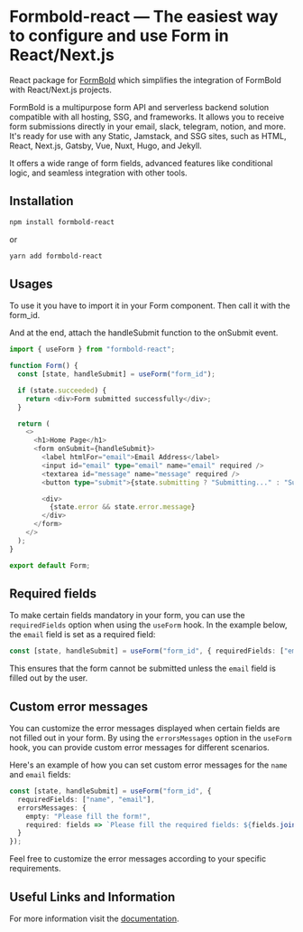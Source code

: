 
# Formbold-react — The easiest way to configure and use Form in React/Next.js
React package for [FormBold](https://formbold.com/) which simplifies the integration of FormBold with React/Next.js projects.

FormBold is a multipurpose form API and serverless backend solution compatible with all hosting, SSG, and frameworks. It allows you to receive form submissions directly in your email, slack, telegram, notion, and more. It's ready for use with any Static, Jamstack, and SSG sites, such as HTML, React, Next.js, Gatsby, Vue, Nuxt, Hugo, and Jekyll.

It offers a wide range of form fields, advanced features like conditional logic, and seamless integration with other tools.

## Installation

```bash
npm install formbold-react
```

or

```bash
yarn add formbold-react
```

## Usages

To use it you have to import it in your Form component. Then call it with the form_id. 

And at the end, attach the handleSubmit function to the onSubmit event. 

```typescript
import { useForm } from "formbold-react";

function Form() {
  const [state, handleSubmit] = useForm("form_id");

  if (state.succeeded) {
    return <div>Form submitted successfully</div>;
  }

  return (
    <>
      <h1>Home Page</h1>
      <form onSubmit={handleSubmit}>
        <label htmlFor="email">Email Address</label>
        <input id="email" type="email" name="email" required />
        <textarea id="message" name="message" required />
        <button type="submit">{state.submitting ? "Submitting..." : "Submit"}</button>

        <div>
          {state.error && state.error.message}
        </div>
      </form>
    </>
  );
}

export default Form;
```

## Required fields

To make certain fields mandatory in your form, you can use the `requiredFields` option when using the `useForm` hook. In the example below, the `email` field is set as a required field:

```typescript
const [state, handleSubmit] = useForm("form_id", { requiredFields: ["email"] });
```
This ensures that the form cannot be submitted unless the `email` field is filled out by the user.


## Custom error messages
You can customize the error messages displayed when certain fields are not filled out in your form. By using the `errorsMessages` option in the `useForm` hook, you can provide custom error messages for different scenarios. 

Here's an example of how you can set custom error messages for the `name` and `email` fields:

```typescript
const [state, handleSubmit] = useForm("form_id", {
  requiredFields: ["name", "email"],
  errorsMessages: {
    empty: "Please fill the form!",
    required: fields => `Please fill the required fields: ${fields.join(", ")}`,
  }
});
```

Feel free to customize the error messages according to your specific requirements.


## ****Useful Links and Information****

For more information visit the [documentation](https://formbold.com/docs).
